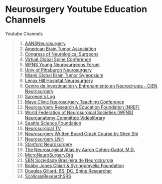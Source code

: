 # Neurosurgery Youtube Education Channels
Youtube Channels 
> 1. [AANSNeurosurgery](https://www.youtube.com/user/AANSNeurosurgery) <br>
> 2. [American Brain Tumor Association](https://www.youtube.com/user/ABTA2720/videos)  <br>
> 3. [Congress of Neurological Surgeons](https://www.youtube.com/user/cnsvideolibrary/videos) <br>
> 4. [Virtual Global Spine Conference](https://www.youtube.com/channel/UCt1rrySlIL87Rtx5vdxxQ3w) <br>
> 5. [WFNS Young Neurosurgeons Forum](https://www.youtube.com/channel/UCPaus-zelGWzOytjx-eAXHg/videos) <br>
> 6. [Univ of Pittsburgh Neurosurgery](https://www.youtube.com/channel/UCawRhKROPdiQOCG5oetlEOw) <br>
> 7. [Miami Global Brain Tumor Symposium](https://www.youtube.com/channel/UCk8xDA5Nul_0kFa2L_aOIZw) <br>
> 8. [Lenox Hill Hospital Neurosurgery](https://www.youtube.com/channel/UCqO6aZ8KQOS0DfSHjT6Kwaw/videos) <br>
> 9. [Centro de Investigación y Entrenamiento en Neurocirugía - CIEN Neurosurgery](https://www.youtube.com/channel/UCeoarBVuV8n_SrAtQ8Icc1Q) <br>
> 10. [Surgeon's Log](https://www.youtube.com/channel/UCvG4yWZBggegY7MvKIOW4sQ) <br>
> 11. [Mayo Clinic Neurosurgery Teaching Conference](https://www.youtube.com/watch?v=sP6v54hdOjQ) <br>
> 12. [ Neurosurgery Research & Education Foundation (NREF)](https://www.youtube.com/user/NREFvideos) <br> 
> 13. [World Federation of Neurosurgical Societies (WFNS) Neuroanatomy Committee Videolibrary](https://www.youtube.com/channel/UCvMRufu7rEnrIFlbWHScE5A)  <br> 
> 14. [Seattle Science Foundation](https://www.youtube.com/channel/UChIIig54yF9aQYvpWGe1DPg) <br> 
> 15. [Neurosurgical TV](https://www.youtube.com/channel/UCHgiK6pxv2IIkfZK9BscCfA) <br> 
> 16. [Neurosurgery Written Board Crash Course by Shen Shi](https://www.youtube.com/channel/UC6PKe1zsjLRBkhUCgu4dbFA/featured) <br> 
> 17. [Neurosurgery LNH](https://www.youtube.com/channel/UCul0u-cVv9a_OjFaR2J5ENA/featured) <br> 
> 18. [Stanford Neurosurgery](https://www.youtube.com/channel/UC5tMuURBuQV6gYNgEL6ucpg/videos) <br> 
> 19. [The Neurosurgical Atlas by Aaron Cohen-Gadol, M.D.](https://www.youtube.com/user/acohenmd/videos) <br> 
> 20. [MicroNeuroSurgeryOrg](https://www.youtube.com/user/MicroNeuroSurgeryOrg/featured) <br> 
> 21. [SBN Sociedade Brasileira de Neurocirurgia](https://www.youtube.com/channel/UCEYFCL9TeTvvrxuyosGS9Ow/featured) <br> 
> 22. [Bobby Jones Chiari & Syringomyelia Foundation](https://www.youtube.com/user/CSFinfo2007/videos) <br>
> 23. [Douglas Gillard, BS, DC, Spine Researcher](https://www.youtube.com/channel/UCtxPv-QQZObi-vPLYswLC3g/videos) <br>
> 24. [ScoliosisResearchSRS](https://www.youtube.com/user/ScoliosisResearchSRS/videos) 

